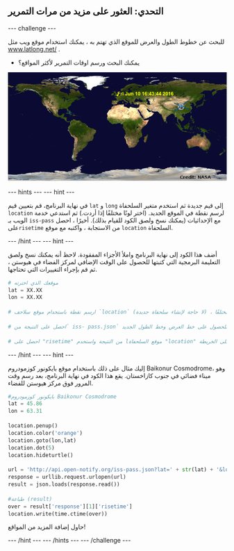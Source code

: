 ## التحدي: العثور على مزيد من مرات التمرير

\--- challenge \---

للبحث عن خطوط الطول والعرض للموقع الذي تهتم به ، يمكنك استخدام موقع ويب مثل <a href="http://www.latlong.net/" target="_blank"> www.latlong.net/ </a>.

+ يمكنك البحث ورسم اوقات التمرير لأكثر المواقع؟ 

![لقطة شاشة](images/iss-final.png)

\--- hints \--- \--- hint \---

في نهاية البرنامج، قم بتعيين قيم `lat` و `long` إلى قيم جديدة ثم استخدم متغير السلحفاة ` location ` لرسم نقطة في الموقع الجديد. (اختر لونًا مختلفًا إذا أردت.) ثم استدعي خدمة الويب بـ ` iss-pass ` مع الإحداثيات (يمكنك نسخ ولصق الكود للقيام بذلك). أخيرًا ، احصل على` risetime ` من الاستجابة ، واكتبه مع موقع ` location ` السلحفاة.

\--- /hint \--- \--- hint \---

أضف هذا الكود إلى نهاية البرنامج واملأ الأجزاء المفقودة. لاحظ أنه يمكنك نسخ ولصق التعليمة البرمجية التي كتبتها للحصول على الوقت الإضافي لمركز الفضاء في هيوستن ، ثم قم بإجراء التغييرات التي تحتاجها.

```python
# موقعك الذي اخترته
lat = XX.XX
lon = XX.XX

# ارسم نقطة باستخدام موقع سلاحف `location` (لا حاجة لإنشاء سلحفاة جديدة) ، اختر لونًا مختلفًا

# احصل على النتيجة من` iss- pass.json` للحصول على خط العرض وخط الطول الجديد

# احصل على "risetime" من النتيجة واستخدم lموقع السلحفاة "location" لكتابتها على الخريطة
```

\--- /hint \--- \--- hint \---

إليك مثال على ذلك باستخدام موقع بايكونور كوزمودروم Baikonur Cosmodrome، وهو ميناء فضائي في جنوب كازاخستان. يقع هذا الكود في نهاية البرنامج، بعد رسم وقت المرور فوق مركز هيوستن للفضاء.

```python
#بايكونور كوزمودروم Baikonur Cosmodrome
lat = 45.86
lon = 63.31

location.penup()
location.color('orange')
location.goto(lon,lat)
location.dot(5)
location.hideturtle()

url = 'http://api.open-notify.org/iss-pass.json?lat=' + str(lat) + '&lon=' + str(lon)
response = urllib.request.urlopen(url)
result = json.loads(response.read())

#طباعة (result)
over = result['response'][1]['risetime']
location.write(time.ctime(over))
```

حاول إضافة المزيد من المواقع!

\--- /hint \--- \--- /hints \--- \--- /challenge \---